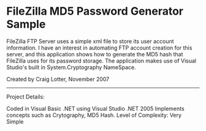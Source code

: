 FileZilla MD5 Password Generator Sample
=======================================

FileZilla FTP Server uses a simple xml file to store its user account information. I have an interest in automating FTP account creation for this server, and this application shows how to generate the MD5 hash that FileZilla uses for its password storage. The application makes use of Visual Studio's built in System.Cryptography NameSpace.

Created by Craig Lotter, November 2007

*********************************

Project Details:

Coded in Visual Basic .NET using Visual Studio .NET 2005
Implements concepts such as Crytography, MD5 Hash.
Level of Complexity: Very Simple
